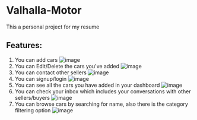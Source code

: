 # Valhalla-Motor
This a personal project for my resume

## Features:
1. You can add cars
   ![image](https://github.com/KouroshKakhki/Valhalla-Motor/assets/85429249/6fbd4d49-069f-4373-b2da-373caf6c1f3f)
2. You can Edit/Delete the cars you've added
   ![image](https://github.com/KouroshKakhki/Valhalla-Motor/assets/85429249/25a3c9fb-3bae-4a13-ad8e-e52dd72687ed)
3. You can contact other sellers
   ![image](https://github.com/KouroshKakhki/Valhalla-Motor/assets/85429249/ffd8f352-b67b-494a-bab2-5b13de3bd061)
4. You can signup/login
   ![image](https://github.com/KouroshKakhki/Valhalla-Motor/assets/85429249/ce955952-8fd1-45b1-b701-e2d6b7b2c9a7)
5. You can see all the cars you have added in your dashboard
   ![image](https://github.com/KouroshKakhki/Valhalla-Motor/assets/85429249/a16f1458-dc34-4d9b-b4d6-15246d075081)
6. You can check your inbox which includes your conversations with other sellers/buyers
   ![image](https://github.com/KouroshKakhki/Valhalla-Motor/assets/85429249/7cccd64c-d377-4971-bc08-f172439fe8fc)
7. You can browse cars by searching for name, also there is the category filtering option
   ![image](https://github.com/KouroshKakhki/Valhalla-Motor/assets/85429249/47652eb0-9a2b-4dcb-a329-a10119128c93)





